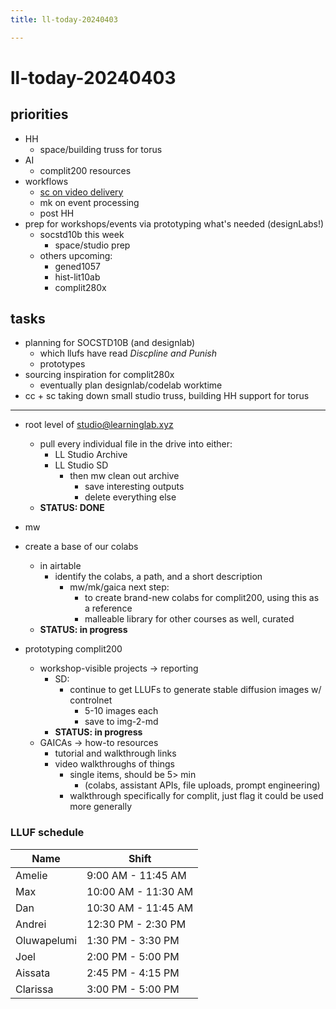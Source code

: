```yaml
---
title: ll-today-20240403

---
```


# ll-today-20240403
## priorities
* HH
    * space/building truss for torus 
* AI
    * complit200 resources
* workflows
    * [sc on video delivery](https://docs.google.com/document/d/1lduE2v3GtEpHzLycFAHbG0iY1gn6Hi2dHun-ZbyRRyw/edit)
    * mk on event processing
    * post HH
* prep for workshops/events via prototyping what's needed (designLabs!)
    * socstd10b this week
        * space/studio prep
    * others upcoming:
        * gened1057
        * hist-lit10ab
        * complit280x

## tasks
* planning for SOCSTD10B (and designlab)
    * which llufs have read *Discpline and Punish*
    * prototypes
* sourcing inspiration for complit280x
    * eventually plan designlab/codelab worktime
* cc + sc taking down small studio truss, building HH support for torus 

--- 


* root level of studio@learninglab.xyz 
    * pull every individual file in the drive into either: 
        * LL Studio Archive 
        * LL Studio SD 
            * then mw clean out archive
                * save interesting outputs 
                * delete everything else 
    * **STATUS: DONE**

* mw
* create a base of our colabs 
    * in airtable 
        * identify the colabs, a path, and a short description 
            * mw/mk/gaica next step: 
                * to create brand-new colabs for complit200, using this as a reference
                * malleable library for other courses as well, curated 
    * **STATUS: in progress**

* prototyping complit200 
    * workshop-visible projects → reporting 
        * SD: 
            * continue to get LLUFs to generate stable diffusion images w/ controlnet 
                * 5-10 images each
                * save to img-2-md
        * **STATUS: in progress**
    * GAICAs → how-to resources 
        * tutorial and walkthrough links
        * video walkthroughs of things
            * single items, should be 5> min
                * (colabs, assistant APIs, file uploads, prompt engineering)
            * walkthrough specifically for complit, just flag it could be used more generally 

### LLUF schedule 


| Name            | Shift             |
|-----------------|-------------------|
| Amelie          | 9:00 AM - 11:45 AM |
| Max             | 10:00 AM - 11:30 AM |
| Dan             | 10:30 AM - 11:45 AM |
| Andrei          | 12:30 PM - 2:30 PM |
| Oluwapelumi     | 1:30 PM - 3:30 PM |
| Joel            | 2:00 PM - 5:00 PM |
| Aissata         | 2:45 PM - 4:15 PM |
| Clarissa        | 3:00 PM - 5:00 PM |
